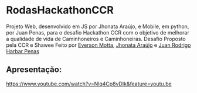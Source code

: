 # RodasHackathonCCR
Projeto Web, desenvolvido em JS por Jhonata Araújo, e Mobile, em python, por Juan Penas, para o desafio Hackathon CCR com o objetivo de melhorar a qualidade de vida de Caminhoneiros e Caminhoneiras. Desafio Proposto pela CCR e Shawee
Feito por [Everson Motta](https://www.linkedin.com/in/everson-motta-b76673100/), [Jhonata Araújo](https://www.linkedin.com/in/jhonatavinicius2488/) e [Juan Rodrigo Harbar Penas](https://www.linkedin.com/in/juan-rodrigo-harbar-penas-296321129/)

## Apresentação:
https://www.youtube.com/watch?v=Nlq4Cp8vDIk&feature=youtu.be
